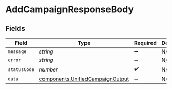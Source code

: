 # AddCampaignResponseBody


## Fields

| Field                                                                                | Type                                                                                 | Required                                                                             | Description                                                                          |
| ------------------------------------------------------------------------------------ | ------------------------------------------------------------------------------------ | ------------------------------------------------------------------------------------ | ------------------------------------------------------------------------------------ |
| `message`                                                                            | *string*                                                                             | :heavy_minus_sign:                                                                   | N/A                                                                                  |
| `error`                                                                              | *string*                                                                             | :heavy_minus_sign:                                                                   | N/A                                                                                  |
| `statusCode`                                                                         | *number*                                                                             | :heavy_check_mark:                                                                   | N/A                                                                                  |
| `data`                                                                               | [components.UnifiedCampaignOutput](../../models/components/unifiedcampaignoutput.md) | :heavy_minus_sign:                                                                   | N/A                                                                                  |